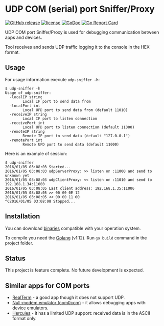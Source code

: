 # UDP COM (serial) port Sniffer/Proxy
[![GitHub release](https://img.shields.io/github/release/stepin/udp-sniffer.svg)](https://github.com/stepin/udp-sniffer/releases) [![license](http://img.shields.io/badge/license-MIT-blue.svg)](https://raw.githubusercontent.com/stepin/udp-sniffer/master/LICENSE) [![GoDoc](https://godoc.org/github.com/stepin/udp-sniffer?status.svg)](https://godoc.org/github.com/stepin/udp-sniffer) [![Go Report Card](https://goreportcard.com/badge/github.com/stepin/udp-sniffer)](https://goreportcard.com/report/stepin/udp-sniffer)

UDP COM port Sniffer/Proxy is used for debugging communication between apps and devices.

Tool receives and sends UDP traffic logging it to the console in the HEX format.

## Usage
For usage information execute `udp-sniffer -h`:

    $ udp-sniffer -h
    Usage of udp-sniffer:
      -localIP string
        	Local IP port to send data from
      -localPort int
        	Local UPD port to send data from (default 11010)
      -receiveIP string
        	Local IP port to listen connection
      -receivePort int
        	Local UPD port to listen connection (default 11000)
      -remoteIP string
        	Remote IP port to send data (default "127.0.0.1")
      -remotePort int
        	Remote UPD port to send data (default 11000)

Here is an example of session:

    $ udp-sniffer
    2016/01/05 03:08:03 Started...
    2016/01/05 03:08:03 udpServerProxy: >> listen on :11000 and send to unknown yet
    2016/01/05 03:08:03 udpClientProxy: << listen on :11010 and send to 192.168.1.34:11000
    2016/01/05 03:08:05 Last client address: 192.168.1.35:11000
    2016/01/05 03:08:05 >> 00 00 0E 12
    2016/01/05 03:08:05 << 00 00 11 00
    ^C2016/01/05 03:08:08 Stopped...

## Installation
You can download [binaries](https://github.com/stepin/udp-sniffer/releases) compatible with your operation system.

To compile you need the [Golang](https://golang.org) (v1.12). Run `go build` command in the project folder.

## Status
This project is feature complete. No future development is expected.

## Similar apps for COM ports
- [RealTerm](http://realterm.sourceforge.net) - a good app though it does not support UDP.
- [Null-modem emulator (com0com)](http://com0com.sourceforge.net) - it allows debugging apps with device emulators.
- [Hercules](http://www.hw-group.com/products/hercules/index_en.html) - it has a limited UDP support: received data is in the ASCII format only.
